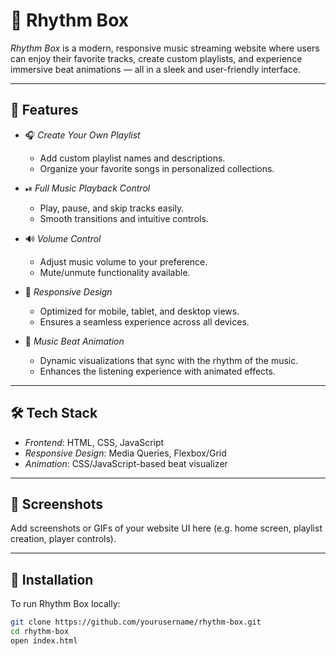# 🎵 Rhythm Box

*Rhythm Box* is a modern, responsive music streaming website where users can enjoy their favorite tracks, create custom playlists, and experience immersive beat animations — all in a sleek and user-friendly interface.

---

## 🚀 Features

- 🎧 *Create Your Own Playlist*
  - Add custom playlist names and descriptions.
  - Organize your favorite songs in personalized collections.

- ⏯ *Full Music Playback Control*
  - Play, pause, and skip tracks easily.
  - Smooth transitions and intuitive controls.

- 🔊 *Volume Control*
  - Adjust music volume to your preference.
  - Mute/unmute functionality available.

- 📱 *Responsive Design*
  - Optimized for mobile, tablet, and desktop views.
  - Ensures a seamless experience across all devices.

- 🌈 *Music Beat Animation*
  - Dynamic visualizations that sync with the rhythm of the music.
  - Enhances the listening experience with animated effects.

---

## 🛠 Tech Stack

- *Frontend*: HTML, CSS, JavaScript
- *Responsive Design*: Media Queries, Flexbox/Grid
- *Animation*: CSS/JavaScript-based beat visualizer

---

## 📸 Screenshots

Add screenshots or GIFs of your website UI here (e.g. home screen, playlist creation, player controls).

---

## 🔧 Installation

To run Rhythm Box locally:

```bash
git clone https://github.com/yourusername/rhythm-box.git
cd rhythm-box
open index.html
